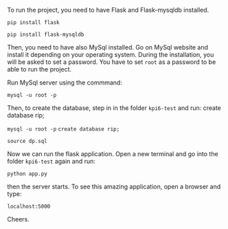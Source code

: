To run the project, you need to have Flask and Flask-mysqldb installed. 

`pip install flask`

`pip install flask-mysqldb`

Then, you need to have also MySql installed. Go on MySql website and install it depending on your operating system. During the installation, you will be asked to set a password. You have to set `root` as a password to be able to run the project.

Run MySql server using the commmand:

`mysql -u root -p`

Then, to create the database, step in in the folder `kpi6-test` and run: create database rip; 

`mysql -u root -p`
`create database rip;`
 
`source dp.sql`


Now we can run the flask application. Open a new terminal and go into the folder `kpi6-test` again and run:

`python app.py`

then the server starts. To see this amazing application, open a browser and type:

`localhost:5000`

Cheers.



